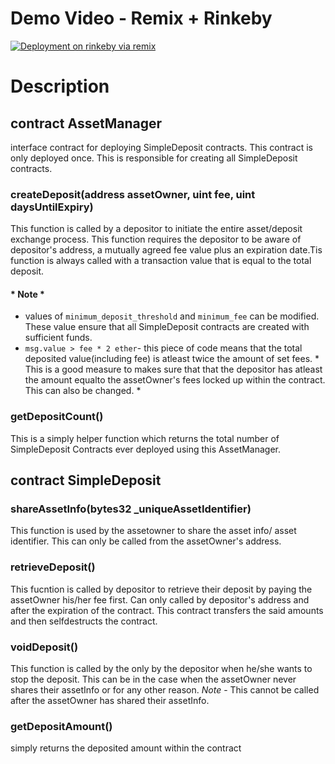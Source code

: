 # Demo Video - Remix + Rinkeby

[![Deployment on rinkeby via remix](http://img.youtube.com/vi/HyGSpAoD9vA/0.jpg)](http://www.youtube.com/watch?v=HyGSpAoD9vA)

# Description

## contract AssetManager 
interface contract for deploying SimpleDeposit contracts. This contract is only deployed once. This is responsible for creating all SimpleDeposit contracts.

### createDeposit(address assetOwner, uint fee, uint daysUntilExpiry)
This function is called by a depositor to initiate the entire asset/deposit exchange process. This function requires the depositor to be aware of depositor's address, a mutually agreed fee value plus an expiration date.Tis function is always called with a transaction value that is equal to the total deposit.

#### * Note * 

- values of `minimum_deposit_threshold` and `minimum_fee` can be modified. These value ensure that all SimpleDeposit contracts are created with sufficient funds. 
- `msg.value > fee * 2 ether`- this piece of code means that the total deposited value(including fee) is atleast twice the amount of set fees. * This is a good measure to makes sure that that the depositor has atleast the amount equalto the assetOwner's fees locked up within the contract. This can also be changed. *

### getDepositCount()
This is a simply helper function which returns the total number of SimpleDeposit Contracts ever deployed using this AssetManager.

## contract SimpleDeposit

### shareAssetInfo(bytes32 _uniqueAssetIdentifier)
This function is used by the assetowner to share the asset info/ asset identifier. This can only be called from the assetOwner's address.

### retrieveDeposit()
This fucntion is called by depositor to retrieve their deposit by paying the assetOwner his/her fee first. Can only called by depositor's address and after the expiration of the contract. This contract transfers the said amounts and then selfdestructs the contract.

### voidDeposit()
This function is called by the only by the depositor when he/she wants to stop the deposit. This can be in the case when the assetOwner never shares their assetInfo or for any other reason. *Note* - This cannot be called after the assetOwner has shared their assetInfo.

### getDepositAmount()
simply returns the deposited amount within the contract







